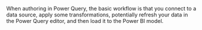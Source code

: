 When authoring in Power Query, the basic workflow is that you connect to a data source, apply some transformations, potentially refresh your data in the Power Query editor, and then load it to the Power BI model.

